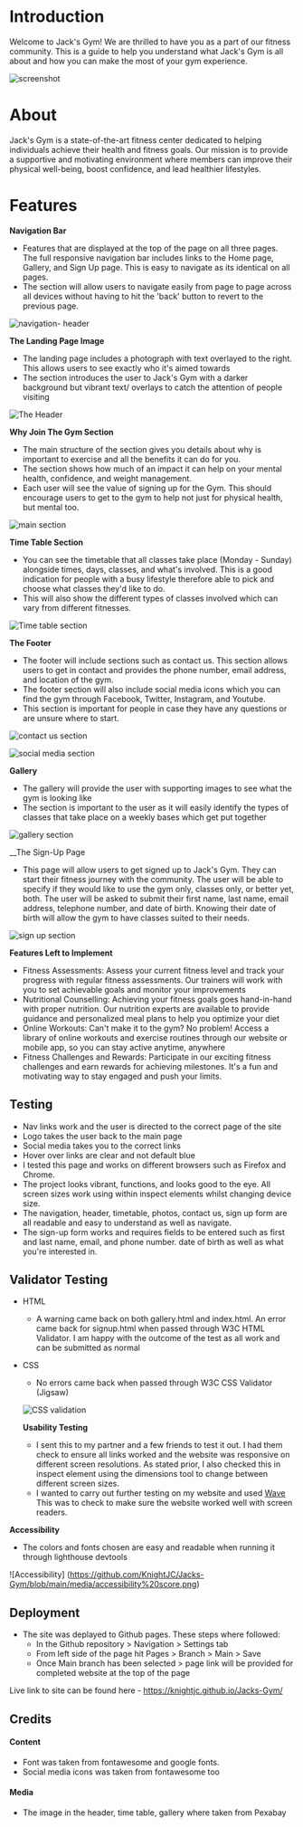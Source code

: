 # Introduction

Welcome to Jack's Gym! We are thrilled to have you as a part of our fitness community. This is a guide to help you understand what Jack's Gym is all about and how you can make the most of your gym experience.

![screenshot](https://github.com/KnightJC/Jacks-Gym/assets/123365090/5b112d28-d2b1-4cbf-b231-fa89a3e34e42)



# About

Jack's Gym is a state-of-the-art fitness center dedicated to helping individuals achieve their health and fitness goals. Our mission is to provide a supportive and motivating environment where members can improve their physical well-being, boost confidence, and lead healthier lifestyles.


# Features



__Navigation Bar__

- Features that are displayed at the top of the page on all three pages. The full responsive navigation bar includes links to the Home page, Gallery, and Sign Up page. This is easy to navigate as its identical on all pages.
- The section will allow users to navigate easily from page to page across all devices without having to hit the 'back' button to revert to the previous page.

![navigation- header](https://github.com/KnightJC/Jacks-Gym/assets/123365090/dea8609f-d3f8-4dd1-9347-bda377bb7ad4)




__The Landing Page Image__

- The landing page includes a photograph with text overlayed to the right. This allows users to see exactly who it's aimed towards
- The section introduces the user to Jack's Gym with a darker background but vibrant text/ overlays to catch the attention of people visiting

![The Header](https://github.com/KnightJC/Jacks-Gym/assets/123365090/dbcffd59-0cc8-4e0b-9d8e-6cb4bbd36fc6)






__Why Join The Gym Section__

- The main structure of the section gives you details about why is important to exercise and all the benefits it can do for you. 
- The section shows how much of an impact it can help on your mental health, confidence, and weight management.
- Each user will see the value of signing up for the Gym. This should encourage users to get to the gym to help not just for physical health, but mental too.

![main section](https://github.com/KnightJC/Jacks-Gym/assets/123365090/396a1329-1e3f-4ccb-91a9-021912b87c7d)




__Time Table Section__

- You can see the timetable that all classes take place (Monday - Sunday) alongside times, days, classes, and what's involved. This is a good indication for people with a busy lifestyle therefore able to pick and choose what classes they'd like to do. 
- This will also show the different types of classes involved which can vary from different fitnesses. 

![Time table section](https://github.com/KnightJC/Jacks-Gym/assets/123365090/8648e2df-b97d-45e1-888a-0729e022c1da)


__The Footer__

- The footer will include sections such as contact us. This section allows users to get in contact and provides the phone number, email address, and location of the gym.
- The footer section will also include social media icons which you can find the gym through Facebook, Twitter, Instagram, and Youtube.
- This section is important for people in case they have any questions or are unsure where to start.

![contact us section](https://github.com/KnightJC/Jacks-Gym/assets/123365090/cab980e5-a301-49cb-859c-9c4a87cd1cd4)

![social media section](https://github.com/KnightJC/Jacks-Gym/assets/123365090/144da6bf-c129-4562-9454-e94f75a0fa17)





__Gallery__

- The gallery will provide the user with supporting images to see what the gym is looking like
- The section is important to the user as it will easily identify the types of classes that take place on a weekly bases which get put together

![gallery section](https://github.com/KnightJC/Jacks-Gym/assets/123365090/be39c560-e813-461e-bbfa-5366d133829d)



__The Sign-Up Page

- This page will allow users to get signed up to Jack's Gym. They can start their fitness journey with the community. The user will be able to specify if they would like to use the gym only, classes only, or better yet, both. The user will be asked to submit their first name, last name, email address, telephone number, and date of birth. Knowing their date of birth will allow the gym to have classes suited to their needs.


![sign up section](https://github.com/KnightJC/Jacks-Gym/assets/123365090/64ab8a69-fe8a-4e56-b52e-38d4ebdc6f42)


__Features Left to Implement__

- Fitness Assessments: Assess your current fitness level and track your progress with regular fitness assessments. Our trainers will work with you to set achievable goals and monitor your improvements
- Nutritional Counselling: Achieving your fitness goals goes hand-in-hand with proper nutrition. Our nutrition experts are available to provide guidance and personalized meal plans to help you optimize your diet
- Online Workouts: Can't make it to the gym? No problem! Access a library of online workouts and exercise routines through our website or mobile app, so you can stay active anytime, anywhere
- Fitness Challenges and Rewards: Participate in our exciting fitness challenges and earn rewards for achieving milestones. It's a fun and motivating way to stay engaged and push your limits.


## Testing

- Nav links work and the user is directed to the correct page of the site
- Logo takes the user back to the main page
- Social media takes you to the correct links
- Hover over links are clear and not default blue
- I tested this page and works on different browsers such as Firefox and Chrome.
- The project looks vibrant, functions, and looks good to the eye. All screen sizes work using within inspect elements whilst changing device size.
- The navigation, header, timetable, photos, contact us, sign up form are all readable and easy to understand as well as navigate.
- The sign-up form works and requires fields to be entered such as first and last name, email, and phone number. date of birth as well as what you're interested in.


## Validator Testing

- HTML 
  - A warning came back on both gallery.html and index.html. An error came back for signup.html when passed through W3C HTML Validator. I am happy with the outcome of the test as all work and can be submitted as normal

- CSS
  - No errors came back when passed through W3C CSS Validator (Jigsaw)
  
  ![CSS validation](https://github.com/KnightJC/Jacks-Gym/assets/123365090/515b17fa-a82d-4691-95db-10c1438ce25c)

  __Usability Testing__

  - I sent this to my partner and a few friends to test it out. I had them check to ensure all links worked and the website was responsive on different screen resolutions. As stated prior, I also checked this in inspect element using the dimensions tool to change between different screen sizes.
  - I wanted to carry out further testing on my website and used [Wave](https://wave.webaim.org/) This was to check to make sure the website worked well with screen readers.

 
 
__Accessibility__
  - The colors and fonts chosen are easy and readable when running it through lighthouse devtools
  
 ![Accessibility] (https://github.com/KnightJC/Jacks-Gym/blob/main/media/accessibility%20score.png)


## Deployment

- The site was deplayed to Github pages. These steps where followed:
  - In the Github repository > Navigation > Settings tab
  - From left side of the page hit Pages > Branch > Main > Save
  - Once Main branch has been selected > page link will be provided for completed website at the top of the page
  
 Live link to site can be found here - https://knightjc.github.io/Jacks-Gym/

## Credits

#### Content

- Font was taken from fontawesome and google fonts.
- Social media icons was taken from fontawesome too

#### Media

- The image in the header, time table, gallery where taken from Pexabay



